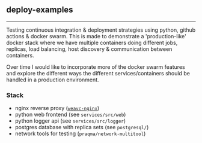 ## deploy-examples

---

Testing continuous integration & deployment strategies using python, github actions & docker swarm. This is made to demonstrate a 'production-like' docker stack where we have multiple containers doing different jobs, replicas, load balancing, host discovery & communication between containers.

Over time I would like to incorporate more of the docker swarm features and explore the different ways the different services/containers should be handled in a production environment.

### Stack
- nginx reverse proxy ([`weavc-nginx`](https://github.com/weavc/weavc-nginx))
- python web frontend (see `services/src/web`)
- python logger api (see `services/src/logger`)
- postgres database with replica sets (see `postgresql/`)
- network tools for testing (`praqma/network-multitool`)

